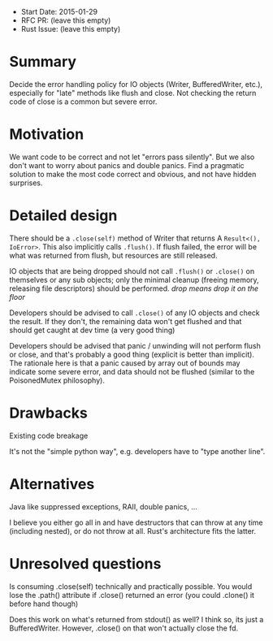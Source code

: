 - Start Date: 2015-01-29
- RFC PR: (leave this empty)
- Rust Issue: (leave this empty)

# Summary

Decide the error handling policy for IO objects (Writer, BufferedWriter, etc.),
especially for "late" methods like flush and close.   Not checking the return
code of close is a common but severe error.


# Motivation

We want code to be correct and not let "errors pass silently".  But we also
don't want to worry about panics and double panics.  Find a pragmatic solution
to make the most code correct and obvious, and not have hidden surprises.  

# Detailed design

There should be a `.close(self)` method of Writer that returns A `Result<(),
IoError>`.  This also implicitly calls `.flush()`.  If flush failed, the error
will be what was returned from flush, but resources are still released.

IO objects that are being dropped should not call `.flush()` or `.close()` on
themselves or any sub objects; only the minimal cleanup (freeing memory,
releasing file descriptors) should be performed.  *drop means drop it on the
floor*

Developers should be advised to call `.close()` of any IO objects and check the
result.   If they don't, the remaining data won't get flushed and that should
get caught at dev time (a very good thing)

Developers should be advised that panic / unwinding will not perform flush or
close, and that's probably a good thing (explicit is better than implicit).
The rationale here is that a panic caused by array out of bounds may indicate
some severe error, and data should not be flushed (similar to the PoisonedMutex
philosophy).

# Drawbacks

Existing code breakage

It's not the "simple python way", e.g. developers have to "type another line".

# Alternatives

Java like suppressed exceptions, RAII, double panics, ...

I believe you either go all in and have destructors that can throw at any time
(including nested), or do not throw at all.   Rust's architecture fits the
latter.

# Unresolved questions

Is consuming .close(self) technically and practically possible.  You would lose the
.path() attribute if .close() returned an error (you could .clone() it before
hand though)

Does this work on what's returned from stdout() as well? I think so, its just a
BufferedWriter.  However, .close() on that won't actually close the fd.
